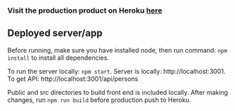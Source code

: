 ### Visit the production product on Heroku [here](https://finnsphonebook.herokuapp.com/)

## Deployed server/app

Before running, make sure you have installed node, then run command: `npm install` to install all dependencies.

To run the server locally: `npm start`. Server is locally: http://localhost:3001. To get API: http://localhost:3001/api/persons

Public and src directories to build front end is included locally. After making changes,
run `npm run build` before production push to Heroku.